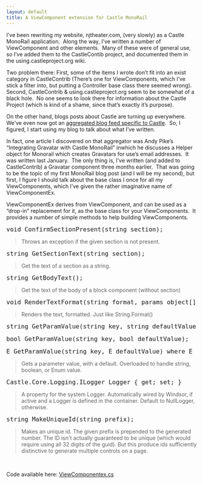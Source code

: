 ```yaml
---
layout: default
title: A ViewComponent extension for Castle MonoRail
---
```


  <p>I’ve been rewriting my website, njtheater.com, (very slowly) as a Castle MonoRail application.  Along the way, I’ve written a number of ViewComponent and other elements.  Many of these were of general use, so I’ve added them to the CastleContib project, and documented them in the using.castleproject.org wiki.</p>  <p>Two problem there: First, some of the items I wrote don’t fit into an exist category in CastleContrib (There’s one for ViewComponents, which I’ve stick a filter into, but putting a Controller base class there seemed wrong).  Second, CastleContrib &amp; using.castleproject.org seem to be somewhat of a black hole.  No one seems to look there for information about the Castle Project (which is kind of a shame, since that’s exactly it’s purpose).  </p>  <p>On the other hand, blogs posts about Castle are turning up everywhere.  We’ve even now got an <a href="http://pipes.yahoo.com/pipes/pipe.run?_id=bGjr2c1s3hGi5qx20EypaA&amp;_render=rss&amp;limit=200" target="_blank">aggregated blog feed specific to Castle</a>.  So, I figured, I start using my blog to talk about what I’ve written.</p>  <p>In fact, one article I discovered on that aggregator was Andy Pike’s “Integrating Gravatar with Castle MonoRail” inwhich he discusses a Helper object for Monorail which creates Gravatars for use’s email addresses.  It was written last January.  The only thing is, I’ve written (and added to CastleContrib) a Gravatar component three months earlier.  That was going to be the topic of my first MonoRail blog post (and I will be my second), but first, I figure I should talk about the base class I once for all my ViewComponents, which I’ve given the rather imaginative name of ViewComponentEx.</p>  <p>ViewComponentEx derives from ViewComponent, and can be used as a “drop-in” replacement for it, as the base class for your ViewComponents.  It provides a number of simple methods to help building ViewComponents.</p>  <pre class="c#"><font size="4">void ConfirmSectionPresent(string section);</font></pre>

<blockquote>
  <p>Throws an exception if the given section is not present. </p>
</blockquote>

<pre class="c#"><font size="4">string GetSectionText(string section);</font></pre>

<blockquote>
  <p>Get the text of a section as a string.</p>
</blockquote>

<pre class="c#"><font size="4">string GetBodyText();</font></pre>

<blockquote>
  <p>Get the text of the body of a block component (without section)</p>
</blockquote>

<pre class="c#"><font size="4">void RenderTextFormat(string format, params object[] args);</font></pre>

<blockquote>
  <p>Renders the text, formatted. Just like String.Format() </p>
</blockquote>

<pre class="c#"><font size="4">string GetParamValue(string key, string defaultValue);</font></pre>

<pre class="c#"><font size="4">bool GetParamValue(string key, bool defaultValue);</font></pre>

<pre class="c#"><font size="4">E GetParamValue(string key, E defaultValue) where E : struct;</font></pre>

<blockquote>
  <p>Gets a parameter value, with a default. Overloaded to handle string, boolean, or Enum value. </p>
</blockquote>

<pre class="c#"><font size="4">Castle.Core.Logging.ILogger Logger { get; set; }</font></pre>

<blockquote>
  <p>A property for the system Logger. Automatically wired by Windsor, if active and a Logger is defined in the container. Default to NullLogger, otherwise.</p>
</blockquote>

<pre class="c#"><font size="4">string MakeUniqueId(string prefix);</font></pre>

<blockquote>
  <p>Makes an unique id. The given prefix is prepended to the generated number. The ID isn't actually guaranteed to be unique (which would require using all 32 digits of the guid). But this produce ids sufficiently distinctive to generate multiple controls on a page.</p>
</blockquote>

<p> </p>

<p>Code available here: <a href="http://honestillusion.com/files/folders/castle/entry7880.aspx" target="_blank">ViewComponentex.cs</a></p>